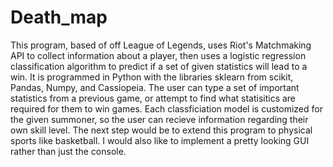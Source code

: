 # Death_map
This program, based of off League of Legends, uses Riot's Matchmaking API to collect information about a player, then uses a logistic regression classification algorithm to predict if a set of given statistics will lead to a win. It is programmed in Python with the libraries sklearn from scikit, Pandas, Numpy, and Cassiopeia. The user can type a set of important statistics from a previous game, or attempt to find what statisitics are required for them to win games. Each classficiation model is customized for the given summoner, so the user can recieve information regarding their own skill level. The next step would be to extend this program to physical sports like basketball. I would also like to implement a pretty looking GUI rather than just the console. 
